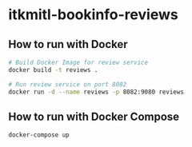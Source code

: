 # itkmitl-bookinfo-reviews

## How to run with Docker
```bash
# Build Docker Image for review service
docker build -t reviews .

# Run review service on port 8082
docker run -d --name reviews -p 8082:9080 reviews
```

## How to run with Docker Compose
```bash
docker-compose up
```
